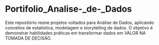 # Portifolio_Analise-_de-_Dados
Este repositório reúne projetos voltados para Análise de Dados, aplicando conceitos de estatística, modelagem e storytelling de dados. O objetivo é demonstrar habilidades práticas em transformar dados em VALOR NA TOMADA DE DECISÃO.
